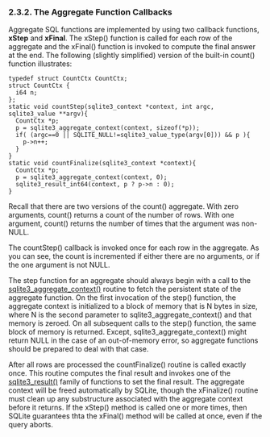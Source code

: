### 2\.3\.2\. The Aggregate Function Callbacks


Aggregate SQL functions are implemented by using two callback
functions, **xStep** and **xFinal**. The xStep() function 
is called for each row of the aggregate and the xFinal() function
is invoked to compute the final answer at the end.
The following (slightly simplified) version of the built\-in
count() function illustrates:




```
typedef struct CountCtx CountCtx;
struct CountCtx {
  i64 n;
};
static void countStep(sqlite3_context *context, int argc, sqlite3_value **argv){
  CountCtx *p;
  p = sqlite3_aggregate_context(context, sizeof(*p));
  if( (argc==0 || SQLITE_NULL!=sqlite3_value_type(argv[0])) && p ){
    p->n++;
  }
}   
static void countFinalize(sqlite3_context *context){
  CountCtx *p;
  p = sqlite3_aggregate_context(context, 0);
  sqlite3_result_int64(context, p ? p->n : 0);
}

```

Recall that there are two versions of the count() aggregate.
With zero arguments, count() returns a count of the number of rows.
With one argument, count() returns the number of times that the
argument was non\-NULL.



The countStep() callback is invoked once for each row in the aggregate.
As you can see, the count is incremented if either there are no arguments,
or if the one argument is not NULL.



The step function for an aggregate should always begin with a call
to the [sqlite3\_aggregate\_context()](c3ref/aggregate_context.html) routine to fetch the persistent
state of the aggregate function. On the first invocation of the step()
function, the aggregate context is initialized to a block of memory
that is N bytes in size, where N is the second parameter to
sqlite3\_aggregate\_context() and that memory is zeroed. On all subsequent
calls to the step() function, the same block of memory is returned.
Except, sqlite3\_aggregate\_context() might return NULL in the case of
an out\-of\-memory error, so aggregate functions should be prepared to
deal with that case.



After all rows are processed the countFinalize() routine is called
exactly once. This routine computes the final result and invokes
one of the [sqlite3\_result()](c3ref/result_blob.html) family of functions
to set the final result. The aggregate context will be freed automatically
by SQLite, though the xFinalize() routine must clean up any substructure
associated with the aggregate context before it returns. If the xStep()
method is called one or more times, then SQLite guarantees thta the
xFinal() method will be called at once, even if the query aborts.



